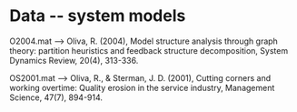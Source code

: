 # Data -- system models

O2004.mat --> Oliva, R. (2004), Model structure analysis through graph theory: partition heuristics and feedback structure decomposition, System Dynamics Review, 20(4), 313-336.

OS2001.mat --> Oliva, R., & Sterman, J. D. (2001), Cutting corners and working overtime: Quality erosion in the service
industry, Management Science, 47(7), 894-914.
